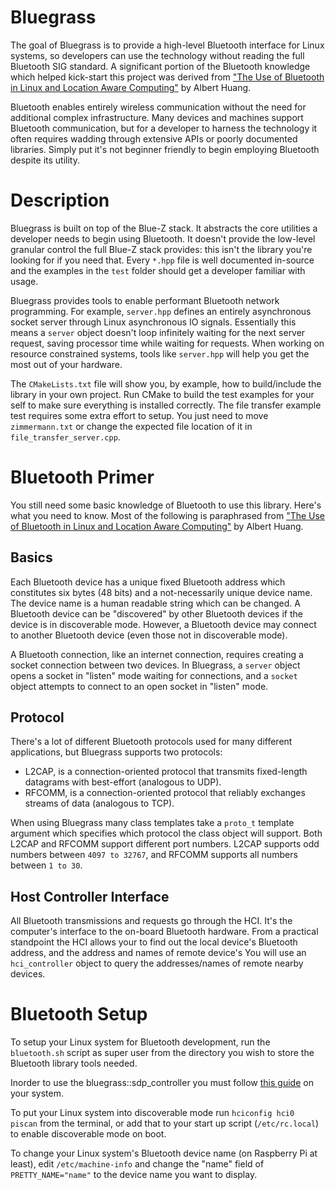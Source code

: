 # Bluegrass

The goal of Bluegrass is to provide a high-level Bluetooth interface for Linux systems, so developers can use the technology without 
reading the full Bluetooth SIG standard. A significant portion of the Bluetooth knowledge which helped kick-start this project was
derived from ["The Use of Bluetooth in Linux and Location Aware Computing"](http://people.csail.mit.edu/albert/pubs/2005-ashuang-sm-thesis.pdf) 
by Albert Huang.

Bluetooth enables entirely wireless communication without the need for additional complex infrastructure. Many devices and machines 
support Bluetooth communication, but for a developer to harness the technology it often requires wadding through extensive APIs or 
poorly documented libraries. Simply put it's not beginner friendly to begin employing Bluetooth despite its utility. 

# Description

Bluegrass is built on top of the Blue-Z stack. It abstracts the core utilities a developer needs to begin using Bluetooth. It doesn't 
provide the low-level granular control the full Blue-Z stack provides: this isn't the library you're looking for if you need that. 
Every `*.hpp` file is well documented in-source and the examples in the `test` folder should get a developer familiar with usage.

Bluegrass provides tools to enable performant Bluetooth network programming. For example, `server.hpp` defines an entirely asynchronous 
socket server through Linux asynchronous IO signals. Essentially this means a `server` object doesn't loop infinitely waiting for the next 
server request, saving processor time while waiting for requests. When working on resource constrained systems, tools like `server.hpp` 
will help you get the most out of your hardware. 

The `CMakeLists.txt` file will show you, by example, how to build/include the library in your own project. Run CMake to build the test 
examples for your self to make sure everything is installed correctly. The file transfer example test requires some extra effort to setup. 
You just need to move `zimmermann.txt` or change the expected file location of it in `file_transfer_server.cpp`.

# Bluetooth Primer

You still need some basic knowledge of Bluetooth to use this library. Here's what you need to know. Most of the following is paraphrased
from ["The Use of Bluetooth in Linux and Location Aware Computing"](http://people.csail.mit.edu/albert/pubs/2005-ashuang-sm-thesis.pdf) 
by Albert Huang.

## Basics

Each Bluetooth device has a unique fixed Bluetooth address which constitutes six bytes (48 bits) and a not-necessarily unique device 
name. The device name is a human readable string which can be changed. A Bluetooth device can be "discovered" by other Bluetooth devices
if the device is in discoverable mode. However, a Bluetooth device may connect to another Bluetooth device (even those not in discoverable 
mode). 

A Bluetooth connection, like an internet connection, requires creating a socket connection between two devices. In Bluegrass, a 
`server` object opens a socket in "listen" mode waiting for connections, and a `socket` object attempts to connect to an open socket in 
"listen" mode. 

## Protocol

There's a lot of different Bluetooth protocols used for many different applications, but Bluegrass supports two protocols:
- L2CAP, is a connection-oriented protocol that transmits fixed-length datagrams with best-effort (analogous to UDP).
- RFCOMM, is a connection-oriented protocol that reliably exchanges streams of data (analogous to TCP).

When using Bluegrass many class templates take a `proto_t` template argument which specifies which protocol the class object will support.
Both L2CAP and RFCOMM support different port numbers. L2CAP supports odd numbers between `4097 to 32767`, and RFCOMM supports all numbers 
between `1 to 30`.

## Host Controller Interface

All Bluetooth transmissions and requests go through the HCI. It's the computer's interface to the on-board Bluetooth hardware. From 
a practical standpoint the HCI allows your to find out the local device's Bluetooth address, and the address and names of remote device's
You will use an `hci_controller` object to query the addresses/names of remote nearby devices.

# Bluetooth Setup

To setup your Linux system for Bluetooth development, run the `bluetooth.sh` script as super user from the directory you wish to store 
the Bluetooth library tools needed.

Inorder to use the bluegrass::sdp_controller you must follow [this guide](https://raspberrypi.stackexchange.com/questions/41776/failed-to-connect-to-sdp-server-on-ffffff000000-no-such-file-or-directory) on your system.

To put your Linux system into discoverable mode run `hciconfig hci0 piscan` from the terminal, or add that to your start up script 
(`/etc/rc.local`) to enable discoverable mode on boot.

To change your Linux system's Bluetooth device name (on Raspberry Pi at least), edit `/etc/machine-info` and change the "name" field of 
`PRETTY_NAME="name"` to the device name you want to display.
